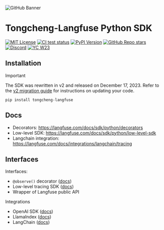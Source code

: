 ![GitHub Banner](https://github.com/langfuse/langfuse-python/assets/2834609/3c36488e-6fe6-4a82-b0f5-5419250ddf86)

# Tongcheng-Langfuse Python SDK

[![MIT License](https://img.shields.io/badge/License-MIT-red.svg?style=flat-square)](https://opensource.org/licenses/MIT)
[![CI test status](https://img.shields.io/github/actions/workflow/status/langfuse/langfuse-python/ci.yml?style=flat-square&label=All%20tests)](https://github.com/langfuse/langfuse-python/actions/workflows/ci.yml?query=branch%3Amain)
[![PyPI Version](https://img.shields.io/pypi/v/tongcheng-langfuse.svg?style=flat-square&label=pypi+tongcheng-langfuse)](https://pypi.python.org/pypi/tongcheng-langfuse)
[![GitHub Repo stars](https://img.shields.io/github/stars/langfuse/langfuse?style=flat-square&logo=GitHub&label=langfuse%2Flangfuse)](https://github.com/langfuse/langfuse)
[![Discord](https://img.shields.io/discord/1111061815649124414?style=flat-square&logo=Discord&logoColor=white&label=Discord&color=%23434EE4)](https://discord.gg/7NXusRtqYU)
[![YC W23](https://img.shields.io/badge/Y%20Combinator-W23-orange?style=flat-square)](https://www.ycombinator.com/companies/langfuse)

## Installation

> [!IMPORTANT]
> The SDK was rewritten in v2 and released on December 17, 2023. Refer to the [v2 migration guide](https://langfuse.com/docs/sdk/python/low-level-sdk#upgrading-from-v1xx-to-v2xx) for instructions on updating your code.

```
pip install tongcheng-langfuse
```

## Docs

- Decorators: https://langfuse.com/docs/sdk/python/decorators
- Low-level SDK: https://langfuse.com/docs/sdk/python/low-level-sdk
- Langchain integration: https://langfuse.com/docs/integrations/langchain/tracing

## Interfaces

Interfaces:

- `@observe()` decorator ([docs](https://langfuse.com/docs/sdk/python/decorators))
- Low-level tracing SDK ([docs](https://langfuse.com/docs/sdk/python/low-level-sdk))
- Wrapper of Langfuse public API

Integrations

- OpenAI SDK ([docs](https://langfuse.com/docs/integrations/openai))
- LlamaIndex ([docs](https://langfuse.com/docs/integrations/llama-index))
- LangChain ([docs](https://langfuse.com/docs/integrations/langchain))
